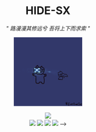 
<h1 align = "center"> HIDE-SX </h1>

<p align = "center">
    <i> " 路漫漫其修远兮 吾将上下而求索 " </i>
</p>

<p align = "center">
    <img height = "180" src = "https://github.com/NEX-S/NEX-S/blob/main/0040.gif" />
</p>

<p align = "center" >
    <img height = "30" src = "https://img.shields.io/badge/Pentest-%23383838.svg?&style=for-the-badge&logo=ReasonStudios&logoColor=%23C53B82" />
    <br />
    <img height = "20" src = "https://img.shields.io/badge/Lua-%232C2D72.svg?style=for-the-badge" />
    <img height = "20" src = "https://img.shields.io/badge/Python-%233776AB.svg?style=for-the-badge" />
    <img height = "20" src = "https://img.shields.io/badge/Csharp-%2300ADD8.svg?style=for-the-badge&logocolor=white" />
    <img height = "20" src = "https://img.shields.io/badge/Java-%23F7DF1E.svg?style=for-the-badge& />
</p>

<!-- <i>「 一川煙雨 滿城風絮 」</i> -->

<!-- <img height = "15" src = "https://img.shields.io/badge/-%23383838.svg?style=for-the-badge&logo=Codio&logoColor=%23ffffff" /> -->
<!-- <img height = "100" src = "https://img.shields.io/badge/Java-%23F7DF1E.svg?style=for-the-badge" /> -->
<!-- <img height = "100" src = "https://img.shields.io/badge/PHP-%236C5B9E.svg?style=for-the-badge" /> -->
<!-- <img height = "100" src = "https://img.shields.io/badge/Rust-%23222222.svg?style=for-the-badge&logocolor=white" /> -->
<!-- <img height = "100" src = "https://img.shields.io/badge/JavaScript-%23F7DF1E.svg?style=for-the-badge&logocolor=white" /> -->
<!-- <img height = "100" src = "https://img.shields.io/badge/C-%23383838.svg?style=for-the-badge&logocolor=blue" /> -->
<!-- <img height = "100" src = "https://img.shields.io/badge/BASH-%23383838.svg?&style=for-the-badge&logo=GNUBash&logoColor=white" /> -->
<!-- <img height = "100" src = "https://img.shields.io/badge/TypeScript-%233178C6.svg?style=for-the-badge&logocolor=white" /> -->

<!--
    <p align = "center">
        <img height = "120" src = "https://github-readme-stats.vercel.app/api?username=nex-s&hide=issues&title_color=C53B82&text_color=828282&bg_color=282828&hide_border=true&cache_seconds=1800&hide_title=true&hide_rank=false&show_icons=false&include_all_commits=true" />
    </p>

    <p align = "center">
        <img height = "200" src = "https://github-readme-stats.vercel.app/api/top-langs/?username=nex-s&hide_title=true" />
    </p>

    <p align = "center">
        <img height = "80" src = "https://github-readme-stats.vercel.app/api/pin/?username=nex-s&repo=nvim-config" />
    </p>
-->
